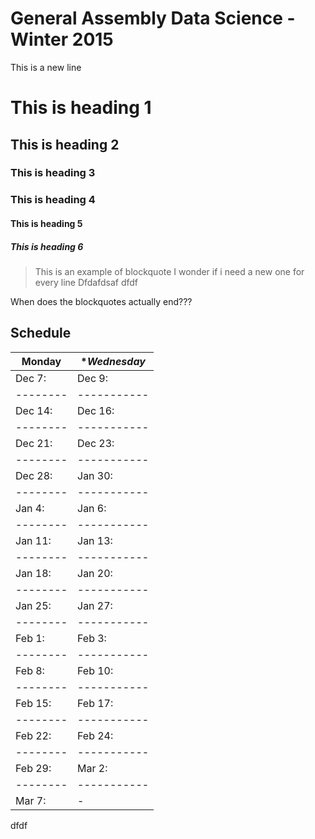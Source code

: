 # General Assembly Data Science - Winter 2015



This is a new line

# This is heading 1
## This is heading 2
### This is heading 3
### This is heading 4
#### This is heading 5
##### This is heading 6

> This is an example of blockquote
I wonder if i need a new one for every line
Dfdafdsaf
dfdf

When does the blockquotes actually end???


## Schedule

|**Monday**|**Wednesday*|
|--------|-----------|
|Dec 7:  | Dec 9: |
|--------|-----------|
|Dec 14:  | Dec 16: |
|--------|-----------|
|Dec 21:  | Dec 23: |
|--------|-----------|
|Dec 28:  | Jan 30: |
|--------|-----------|
|Jan 4:  | Jan 6: |
|--------|-----------|
|Jan 11:  | Jan 13: |
|--------|-----------|
|Jan 18:  | Jan 20: |
|--------|-----------|
|Jan 25:  | Jan 27: |
|--------|-----------|
|Feb 1:  | Feb 3: |
|--------|-----------|
|Feb 8:  | Feb 10: |
|--------|-----------|
|Feb 15:  | Feb 17: |
|--------|-----------|
|Feb 22:  | Feb 24: |
|--------|-----------|
|Feb 29:  | Mar 2: |
|--------|-----------|
|Mar  7:  | - |


dfdf


